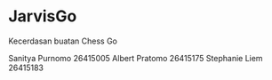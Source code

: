 # JarvisGo
Kecerdasan buatan Chess Go

Sanitya Purnomo   26415005
Albert Pratomo    26415175
Stephanie Liem    26415183
